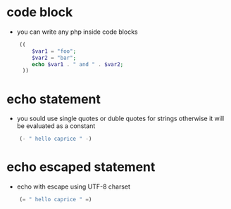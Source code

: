 # code block
- you can write any php inside code blocks

```php
    ((  
        $var1 = "foo";
        $var2 = "bar";
        echo $var1 . " and " . $var2;
     ))
```

# echo statement
- you sould use single quotes or duble quotes for strings otherwise it will be evaluated as a constant
```php
    (- " hello caprice " -)
```

# echo escaped statement
- echo with escape using UTF-8 charset
```php
    (= " hello caprice " =)
```